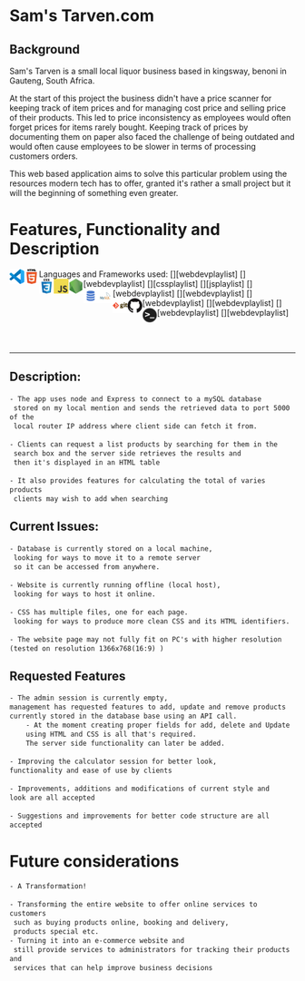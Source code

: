 # Sam's Tarven.com

## Background

Sam's Tarven is a small local liquor business based in kingsway, benoni in Gauteng, South Africa.

At the start of this project the business didn't have a price scanner for keeping track of item prices and
for managing cost price and selling price of their products.
This led to price inconsistency as employees would often forget prices for items rarely bought. Keeping track
of prices by documenting them on paper also faced the challenge of being outdated and would often cause employees to be slower in terms of processing customers orders.

This web based application aims to solve this particular problem using the resources modern tech has to offer, granted it's rather a small project but it will the beginning of something even greater.

# Features, Functionality and Description

Languages and Frameworks used:
[<img align="left" alt="Visual Studio Code" width="26px" src="https://raw.githubusercontent.com/github/explore/80688e429a7d4ef2fca1e82350fe8e3517d3494d/topics/visual-studio-code/visual-studio-code.png" />][webdevplaylist]
[<img align="left" alt="HTML5" width="26px" src="https://raw.githubusercontent.com/github/explore/80688e429a7d4ef2fca1e82350fe8e3517d3494d/topics/html/html.png" />][webdevplaylist]
[<img align="left" alt="CSS3" width="26px" src="https://raw.githubusercontent.com/github/explore/80688e429a7d4ef2fca1e82350fe8e3517d3494d/topics/css/css.png" />][cssplaylist]
[<img align="left" alt="JavaScript" width="26px" src="https://raw.githubusercontent.com/github/explore/80688e429a7d4ef2fca1e82350fe8e3517d3494d/topics/javascript/javascript.png" />][jsplaylist]
[<img align="left" alt="Node.js" width="26px" src="https://raw.githubusercontent.com/github/explore/80688e429a7d4ef2fca1e82350fe8e3517d3494d/topics/nodejs/nodejs.png" />][webdevplaylist]
[<img align="left" alt="SQL" width="26px" src="https://raw.githubusercontent.com/github/explore/80688e429a7d4ef2fca1e82350fe8e3517d3494d/topics/sql/sql.png" />][webdevplaylist]
[<img align="left" alt="MySQL" width="26px" src="https://raw.githubusercontent.com/github/explore/80688e429a7d4ef2fca1e82350fe8e3517d3494d/topics/mysql/mysql.png" />][webdevplaylist]
[<img align="left" alt="Git" width="26px" src="https://raw.githubusercontent.com/github/explore/80688e429a7d4ef2fca1e82350fe8e3517d3494d/topics/git/git.png" />][webdevplaylist]
[<img align="left" alt="GitHub" width="26px" src="https://raw.githubusercontent.com/github/explore/78df643247d429f6cc873026c0622819ad797942/topics/github/github.png" />][webdevplaylist]
[<img align="left" alt="Terminal" width="26px" src="https://raw.githubusercontent.com/github/explore/80688e429a7d4ef2fca1e82350fe8e3517d3494d/topics/terminal/terminal.png" />][webdevplaylist]

<br />
<br />

---

## Description:
    - The app uses node and Express to connect to a mySQL database 
     stored on my local mention and sends the retrieved data to port 5000 of the
     local router IP address where client side can fetch it from.

    - Clients can request a list products by searching for them in the 
     search box and the server side retrieves the results and
     then it's displayed in an HTML table

    - It also provides features for calculating the total of varies products
     clients may wish to add when searching

## Current Issues:
    - Database is currently stored on a local machine, 
     looking for ways to move it to a remote server
     so it can be accessed from anywhere.

    - Website is currently running offline (local host),
     looking for ways to host it online.

    - CSS has multiple files, one for each page. 
     looking for ways to produce more clean CSS and its HTML identifiers.

    - The website page may not fully fit on PC's with higher resolution 
    (tested on resolution 1366x768(16:9) )

## Requested Features

    - The admin session is currently empty, 
    management has requested features to add, update and remove products 
    currently stored in the database base using an API call. 
        - At the moment creating proper fields for add, delete and Update 
        using HTML and CSS is all that's required. 
        The server side functionality can later be added.

    - Improving the calculator session for better look, 
    functionality and ease of use by clients

    - Improvements, additions and modifications of current style and 
    look are all accepted
    
    - Suggestions and improvements for better code structure are all accepted

# Future considerations

    - A Transformation!
    
    - Transforming the entire website to offer online services to customers 
     such as buying products online, booking and delivery,
     products special etc.
    - Turning it into an e-commerce website and 
     still provide services to administrators for tracking their products and 
     services that can help improve business decisions 
